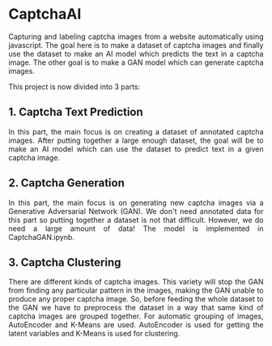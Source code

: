 # CaptchaAI

<p align="justify">
Capturing and labeling captcha images from a website automatically using javascript. The goal here is to make a dataset of captcha images and finally use the dataset to make an AI model which predicts the text in a captcha image. The other goal is to make a GAN model which can generate captcha images.
</p>

This project is now divided into 3 parts:

## 1. Captcha Text Prediction
<p align="justify">
In this part, the main focus is on creating a dataset of annotated captcha images. After putting together a large enough dataset, the goal will be to make an AI model which can use the dataset to predict text in a given captcha image.
</p>

## 2. Captcha Generation
<p align="justify">
In this part, the main focus is on generating new captcha images via a Generative Adversarial Network (GAN). We don't need annotated data for this part so putting together a dataset is not that difficult. However, we do need a large amount of data! The model is implemented in CaptchaGAN.ipynb.
</p>

## 3. Captcha Clustering
<p align="justify">
There are different kinds of captcha images. This variety will stop the GAN from finding any particular pattern in the images, making the GAN unable to produce any proper captcha image. So, before feeding the whole dataset to the GAN we have to preprocess the dataset in a way that same kind of captcha images are grouped together. For automatic grouping of images, AutoEncoder and K-Means are used. AutoEncoder is used for getting the latent variables and K-Means is used for clustering.
</p>